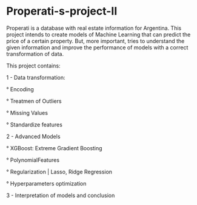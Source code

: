 # Properati-s-project-II

Properati is a database with real estate information for Argentina. This project intends to create models of Machine Learning that can predict the price of a certain property. But, more important, tries to understand the given information and improve the performance of models with a correct transformation of data.

This project contains:

1 - Data transformation:

  ° Encoding
  
  ° Treatmen of Outliers
  
  ° Missing Values
  
  ° Standardize features



2 - Advanced Models

  ° XGBoost: Extreme Gradient Boosting
  
  ° PolynomialFeatures
  
  ° Regularization | Lasso, Ridge Regression
  
  ° Hyperparameters optimization



3 - Interpretation of models and conclusion
